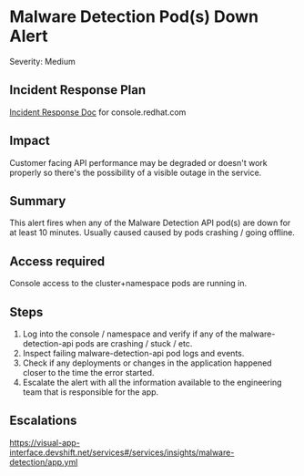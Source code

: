# Malware Detection Pod(s) Down Alert
Severity: Medium

## Incident Response Plan
 [Incident Response Doc](https://docs.google.com/document/d/1AyEQnL4B11w7zXwum8Boty2IipMIxoFw1ri1UZB6xJE) for console.redhat.com

## Impact
Customer facing API performance may be degraded or doesn't work properly so there's the possibility of a visible outage in the service.

## Summary
This alert fires when any of the Malware Detection API pod(s) are down for at least 10 minutes.  Usually caused caused by pods crashing / going offline.

## Access required
Console access to the cluster+namespace pods are running in.

## Steps
1. Log into the console / namespace and verify if any of the malware-detection-api pods are crashing / stuck / etc.
2. Inspect failing malware-detection-api pod logs and events.
3. Check if any deployments or changes in the application happened closer to the time the error started.
4. Escalate the alert with all the information available to the engineering team that is responsible for the app.

## Escalations
https://visual-app-interface.devshift.net/services#/services/insights/malware-detection/app.yml
